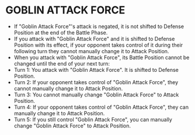 # GOBLIN ATTACK FORCE

*   If "Goblin Attack Force"'s attack is negated, it is not shifted to Defense Position at the end of the Battle Phase.
*   If you attack with "Goblin Attack Force" and it is shifted to Defense Position with its effect, if your opponent takes control of it during their following turn they cannot manually change it to Attack Position.
*   When you attack with "Goblin Attack Force", its Battle Position cannot be changed until the end of your next turn:
*   Turn 1: You attack with "Goblin Attack Force". It is shifted to Defense Position.
*   Turn 2: If your opponent takes control of "Goblin Attack Force", they cannot manually change it to Attack Position.
*   Turn 3: You cannot manually change "Goblin Attack Force" to Attack Position.
*   Turn 4: If your opponent takes control of "Goblin Attack Force", they can manually change it to Attack Position.
*   Turn 5: If you still control "Goblin Attack Force", you can manually change "Goblin Attack Force" to Attack Position.
